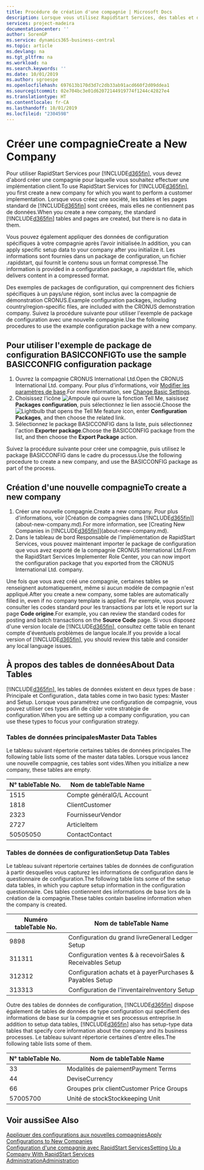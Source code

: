 ```yaml
---
title: Procédure de création d'une compagnie | Microsoft Docs
description: Lorsque vous utilisez RapidStart Services, des tables et des pages sont créées, mais elles ne contiennent pas de données.
services: project-madeira
documentationcenter: ''
author: SorenGP
ms.service: dynamics365-business-central
ms.topic: article
ms.devlang: na
ms.tgt_pltfrm: na
ms.workload: na
ms.search.keywords: ''
ms.date: 10/01/2019
ms.author: sgroespe
ms.openlocfilehash: 697613b170d3d7c2db33ab91acd660f2d09ddea1
ms.sourcegitcommit: 02e704bc3e01d62072144919774f1244c42827e4
ms.translationtype: HT
ms.contentlocale: fr-CA
ms.lasthandoff: 10/01/2019
ms.locfileid: "2304598"
---
```

# <a name="create-a-new-company"></a><span data-ttu-id="e7ce2-103">Créer une compagnie</span><span class="sxs-lookup"><span data-stu-id="e7ce2-103">Create a New Company</span></span>
<span data-ttu-id="e7ce2-104">Pour utiliser RapidStart Services pour [!INCLUDE[d365fin](includes/d365fin_md.md)], vous devez d'abord créer une compagnie pour laquelle vous souhaitez effectuer une implémentation client.</span><span class="sxs-lookup"><span data-stu-id="e7ce2-104">To use RapidStart Services for [!INCLUDE[d365fin](includes/d365fin_md.md)], you first create a new company for which you want to perform a customer implementation.</span></span> <span data-ttu-id="e7ce2-105">Lorsque vous créez une société, les tables et les pages standard de [!INCLUDE[d365fin](includes/d365fin_md.md)] sont créées, mais elles ne contiennent pas de données.</span><span class="sxs-lookup"><span data-stu-id="e7ce2-105">When you create a new company, the standard [!INCLUDE[d365fin](includes/d365fin_md.md)] tables and pages are created, but there is no data in them.</span></span>

<span data-ttu-id="e7ce2-106">Vous pouvez également appliquer des données de configuration spécifiques à votre compagnie après l’avoir initialisée.</span><span class="sxs-lookup"><span data-stu-id="e7ce2-106">In addition, you can apply specific setup data to your company after you initialize it.</span></span> <span data-ttu-id="e7ce2-107">Les informations sont fournies dans un package de configuration, un fichier .rapidstart, qui fournit le contenu sous un format compressé.</span><span class="sxs-lookup"><span data-stu-id="e7ce2-107">The information is provided in a configuration package, a .rapidstart file, which delivers content in a compressed format.</span></span>  

<span data-ttu-id="e7ce2-108">Des exemples de packages de configuration, qui comprennent des fichiers spécifiques à un pays/une région, sont inclus avec la compagnie de démonstration CRONUS.</span><span class="sxs-lookup"><span data-stu-id="e7ce2-108">Example configuration packages, including country/region-specific files, are included with the CRONUS demonstration company.</span></span> <span data-ttu-id="e7ce2-109">Suivez la procédure suivante pour utiliser l'exemple de package de configuration avec une nouvelle compagnie.</span><span class="sxs-lookup"><span data-stu-id="e7ce2-109">Use the following procedures to use the example configuration package with a new company.</span></span>  

## <a name="to-use-the-sample-basicconfig-configuration-package"></a><span data-ttu-id="e7ce2-110">Pour utiliser l'exemple de package de configuration BASICCONFIG</span><span class="sxs-lookup"><span data-stu-id="e7ce2-110">To use the sample BASICCONFIG configuration package</span></span>  
1. <span data-ttu-id="e7ce2-111">Ouvrez la compagnie CRONUS International Ltd.</span><span class="sxs-lookup"><span data-stu-id="e7ce2-111">Open the CRONUS International Ltd. company.</span></span> <span data-ttu-id="e7ce2-112">Pour plus d'informations, voir [Modifier les paramètres de base](ui-change-basic-settings.md).</span><span class="sxs-lookup"><span data-stu-id="e7ce2-112">For more information, see [Change Basic Settings](ui-change-basic-settings.md).</span></span>
2. <span data-ttu-id="e7ce2-113">Choisissez l'icône ![Ampoule qui ouvre la fonction Tell Me](media/ui-search/search_small.png "Dites-moi ce que vous voulez faire"), saisissez **Packages configuration**, puis sélectionnez le lien associé.</span><span class="sxs-lookup"><span data-stu-id="e7ce2-113">Choose the ![Lightbulb that opens the Tell Me feature](media/ui-search/search_small.png "Tell me what you want to do") icon, enter **Configuration Packages**, and then choose the related link.</span></span>  
3. <span data-ttu-id="e7ce2-114">Sélectionnez le package BASICCONFIG dans la liste, puis sélectionnez l'action **Exporter package**.</span><span class="sxs-lookup"><span data-stu-id="e7ce2-114">Choose the BASICCONFIG package from the list, and then choose the **Export Package** action.</span></span>  

<span data-ttu-id="e7ce2-115">Suivez la procédure suivante pour créer une compagnie, puis utilisez le package BASICCONFIG dans le cadre du processus.</span><span class="sxs-lookup"><span data-stu-id="e7ce2-115">Use the following procedure to create a new company, and use the BASICCONFIG package as part of the process.</span></span>  

## <a name="to-create-a-new-company"></a><span data-ttu-id="e7ce2-116">Création d'une nouvelle compagnie</span><span class="sxs-lookup"><span data-stu-id="e7ce2-116">To create a new company</span></span>  
1. <span data-ttu-id="e7ce2-117">Créer une nouvelle compagnie.</span><span class="sxs-lookup"><span data-stu-id="e7ce2-117">Create a new company.</span></span> <span data-ttu-id="e7ce2-118">Pour plus d'informations, voir [Création de compagnies dans [!INCLUDE[d365fin](includes/d365fin_md.md)]](about-new-company.md).</span><span class="sxs-lookup"><span data-stu-id="e7ce2-118">For more information, see [Creating New Companies in [!INCLUDE[d365fin](includes/d365fin_md.md)]](about-new-company.md).</span></span>
2. <span data-ttu-id="e7ce2-119">Dans le tableau de bord Responsable de l'implémentation de RapidStart Services, vous pouvez maintenant importer le package de configuration que vous avez exporté de la compagnie CRONUS International Ltd.</span><span class="sxs-lookup"><span data-stu-id="e7ce2-119">From the RapidStart Services Implementer Role Center, you can now import the configuration package that you exported from the CRONUS International Ltd. company.</span></span>

<span data-ttu-id="e7ce2-120">Une fois que vous avez créé une compagnie, certaines tables se renseignent automatiquement, même si aucun modèle de compagnie n'est appliqué.</span><span class="sxs-lookup"><span data-stu-id="e7ce2-120">After you create a new company, some tables are automatically filled in, even if no company template is applied.</span></span> <span data-ttu-id="e7ce2-121">Par exemple, vous pouvez consulter les codes standard pour les transactions par lots et le report sur la page **Code origine**.</span><span class="sxs-lookup"><span data-stu-id="e7ce2-121">For example, you can review the standard codes for posting and batch transactions on the **Source Code** page.</span></span> <span data-ttu-id="e7ce2-122">Si vous disposez d'une version locale de [!INCLUDE[d365fin](includes/d365fin_md.md)], consultez cette table en tenant compte d'éventuels problèmes de langue locale.</span><span class="sxs-lookup"><span data-stu-id="e7ce2-122">If you provide a local version of [!INCLUDE[d365fin](includes/d365fin_md.md)], you should review this table and consider any local language issues.</span></span>

## <a name="about-data-tables"></a><span data-ttu-id="e7ce2-123">À propos des tables de données</span><span class="sxs-lookup"><span data-stu-id="e7ce2-123">About Data Tables</span></span>
[!INCLUDE[d365fin](includes/d365fin_md.md)]<span data-ttu-id="e7ce2-124">, les tables de données existent en deux types de base : Principale et Configuration.</span><span class="sxs-lookup"><span data-stu-id="e7ce2-124">, data tables come in two basic types: Master and Setup.</span></span> <span data-ttu-id="e7ce2-125">Lorsque vous paramétrez une configuration de compagnie, vous pouvez utiliser ces types afin de cibler votre stratégie de configuration.</span><span class="sxs-lookup"><span data-stu-id="e7ce2-125">When you are setting up a company configuration, you can use these types to focus your configuration strategy.</span></span>  

### <a name="master-data-tables"></a><span data-ttu-id="e7ce2-126">Tables de données principales</span><span class="sxs-lookup"><span data-stu-id="e7ce2-126">Master Data Tables</span></span>  
<span data-ttu-id="e7ce2-127">Le tableau suivant répertorie certaines tables de données principales.</span><span class="sxs-lookup"><span data-stu-id="e7ce2-127">The following table lists some of the master data tables.</span></span> <span data-ttu-id="e7ce2-128">Lorsque vous lancez une nouvelle compagnie, ces tables sont vides.</span><span class="sxs-lookup"><span data-stu-id="e7ce2-128">When you initialize a new company, these tables are empty.</span></span>  

|<span data-ttu-id="e7ce2-129">N° table</span><span class="sxs-lookup"><span data-stu-id="e7ce2-129">Table No.</span></span>|<span data-ttu-id="e7ce2-130">Nom de table</span><span class="sxs-lookup"><span data-stu-id="e7ce2-130">Table Name</span></span>|  
|-------------------|--------------------|  
|<span data-ttu-id="e7ce2-131">15</span><span class="sxs-lookup"><span data-stu-id="e7ce2-131">15</span></span>|<span data-ttu-id="e7ce2-132">Compte général</span><span class="sxs-lookup"><span data-stu-id="e7ce2-132">G/L Account</span></span>|  
|<span data-ttu-id="e7ce2-133">18</span><span class="sxs-lookup"><span data-stu-id="e7ce2-133">18</span></span>|<span data-ttu-id="e7ce2-134">Client</span><span class="sxs-lookup"><span data-stu-id="e7ce2-134">Customer</span></span>|  
|<span data-ttu-id="e7ce2-135">23</span><span class="sxs-lookup"><span data-stu-id="e7ce2-135">23</span></span>|<span data-ttu-id="e7ce2-136">Fournisseur</span><span class="sxs-lookup"><span data-stu-id="e7ce2-136">Vendor</span></span>|  
|<span data-ttu-id="e7ce2-137">27</span><span class="sxs-lookup"><span data-stu-id="e7ce2-137">27</span></span>|<span data-ttu-id="e7ce2-138">Article</span><span class="sxs-lookup"><span data-stu-id="e7ce2-138">Item</span></span>|  
|<span data-ttu-id="e7ce2-139">5050</span><span class="sxs-lookup"><span data-stu-id="e7ce2-139">5050</span></span>|<span data-ttu-id="e7ce2-140">Contact</span><span class="sxs-lookup"><span data-stu-id="e7ce2-140">Contact</span></span>|  

### <a name="setup-data-tables"></a><span data-ttu-id="e7ce2-141">Tables de données de configuration</span><span class="sxs-lookup"><span data-stu-id="e7ce2-141">Setup Data Tables</span></span>  
<span data-ttu-id="e7ce2-142">Le tableau suivant répertorie certaines tables de données de configuration à partir desquelles vous capturez les informations de configuration dans le questionnaire de configuration.</span><span class="sxs-lookup"><span data-stu-id="e7ce2-142">The following table lists some of the setup data tables, in which you capture setup information in the configuration questionnaire.</span></span> <span data-ttu-id="e7ce2-143">Ces tables contiennent des informations de base lors de la création de la compagnie.</span><span class="sxs-lookup"><span data-stu-id="e7ce2-143">These tables contain baseline information when the company is created.</span></span>  

|<span data-ttu-id="e7ce2-144">Numéro table</span><span class="sxs-lookup"><span data-stu-id="e7ce2-144">Table No.</span></span>|<span data-ttu-id="e7ce2-145">Nom de table</span><span class="sxs-lookup"><span data-stu-id="e7ce2-145">Table Name</span></span>|  
|-------------------|--------------------|  
|<span data-ttu-id="e7ce2-146">98</span><span class="sxs-lookup"><span data-stu-id="e7ce2-146">98</span></span>|<span data-ttu-id="e7ce2-147">Configuration du grand livre</span><span class="sxs-lookup"><span data-stu-id="e7ce2-147">General Ledger Setup</span></span>|  
|<span data-ttu-id="e7ce2-148">311</span><span class="sxs-lookup"><span data-stu-id="e7ce2-148">311</span></span>|<span data-ttu-id="e7ce2-149">Configuration ventes & à recevoir</span><span class="sxs-lookup"><span data-stu-id="e7ce2-149">Sales & Receivables Setup</span></span>|  
|<span data-ttu-id="e7ce2-150">312</span><span class="sxs-lookup"><span data-stu-id="e7ce2-150">312</span></span>|<span data-ttu-id="e7ce2-151">Configuration achats et à payer</span><span class="sxs-lookup"><span data-stu-id="e7ce2-151">Purchases & Payables Setup</span></span>|  
|<span data-ttu-id="e7ce2-152">313</span><span class="sxs-lookup"><span data-stu-id="e7ce2-152">313</span></span>|<span data-ttu-id="e7ce2-153">Configuration de l'inventaire</span><span class="sxs-lookup"><span data-stu-id="e7ce2-153">Inventory Setup</span></span>|  

<span data-ttu-id="e7ce2-154">Outre des tables de données de configuration, [!INCLUDE[d365fin](includes/d365fin_md.md)] dispose également de tables de données de type configuration qui spécifient des informations de base sur la compagnie et ses processus entreprise.</span><span class="sxs-lookup"><span data-stu-id="e7ce2-154">In addition to setup data tables, [!INCLUDE[d365fin](includes/d365fin_md.md)] also has setup-type data tables that specify core information about the company and its business processes.</span></span> <span data-ttu-id="e7ce2-155">Le tableau suivant répertorie certaines d'entre elles.</span><span class="sxs-lookup"><span data-stu-id="e7ce2-155">The following table lists some of them.</span></span>  

|<span data-ttu-id="e7ce2-156">N° table</span><span class="sxs-lookup"><span data-stu-id="e7ce2-156">Table No.</span></span>|<span data-ttu-id="e7ce2-157">Nom de table</span><span class="sxs-lookup"><span data-stu-id="e7ce2-157">Table Name</span></span>|  
|-------------------|--------------------|  
|<span data-ttu-id="e7ce2-158">3</span><span class="sxs-lookup"><span data-stu-id="e7ce2-158">3</span></span>|<span data-ttu-id="e7ce2-159">Modalités de paiement</span><span class="sxs-lookup"><span data-stu-id="e7ce2-159">Payment Terms</span></span>|  
|<span data-ttu-id="e7ce2-160">4</span><span class="sxs-lookup"><span data-stu-id="e7ce2-160">4</span></span>|<span data-ttu-id="e7ce2-161">Devise</span><span class="sxs-lookup"><span data-stu-id="e7ce2-161">Currency</span></span>|  
|<span data-ttu-id="e7ce2-162">6</span><span class="sxs-lookup"><span data-stu-id="e7ce2-162">6</span></span>|<span data-ttu-id="e7ce2-163">Groupes prix client</span><span class="sxs-lookup"><span data-stu-id="e7ce2-163">Customer Price Groups</span></span>|  
|<span data-ttu-id="e7ce2-164">5700</span><span class="sxs-lookup"><span data-stu-id="e7ce2-164">5700</span></span>|<span data-ttu-id="e7ce2-165">Unité de stock</span><span class="sxs-lookup"><span data-stu-id="e7ce2-165">Stockkeeping Unit</span></span>|

  

## <a name="see-also"></a><span data-ttu-id="e7ce2-166">Voir aussi</span><span class="sxs-lookup"><span data-stu-id="e7ce2-166">See Also</span></span>  
[<span data-ttu-id="e7ce2-167">Appliquer des configurations aux nouvelles compagnies</span><span class="sxs-lookup"><span data-stu-id="e7ce2-167">Apply Configurations to New Companies</span></span>](admin-apply-configuration-to-new-companies.md)  
[<span data-ttu-id="e7ce2-168">Configuration d'une compagnie avec RapidStart Services</span><span class="sxs-lookup"><span data-stu-id="e7ce2-168">Setting Up a Company With RapidStart Services</span></span>](admin-set-up-a-company-with-rapidstart.md)  
[<span data-ttu-id="e7ce2-169">Administration</span><span class="sxs-lookup"><span data-stu-id="e7ce2-169">Administration</span></span>](admin-setup-and-administration.md)
